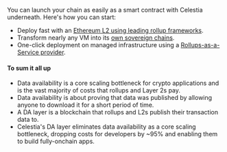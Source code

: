 You can launch your chain as easily as a smart contract with Celestia underneath. Here's how you can start:

-   Deploy fast with an [Ethereum L2 using leading rollup frameworks](https://celestia.org/build/#build).
-   Transform nearly any VM into its [own sovereign chains](https://celestia.org/build/#build).
-   One-click deployment on managed infrastructure using a [Rollups-as-a-Service provider](https://celestia.org/deploy/).

#### To sum it all up

-   Data availability is a core scaling bottleneck for crypto applications and is the vast majority of costs that rollups and Layer 2s pay.
-   Data availability is about proving that data was published by allowing anyone to download it for a short period of time.
-   A DA layer is a blockchain that rollups and L2s publish their transaction data to.
-   Celestia's DA layer eliminates data availability as a core scaling bottleneck, dropping costs for developers by ~95% and enabling them to build fully-onchain apps.
